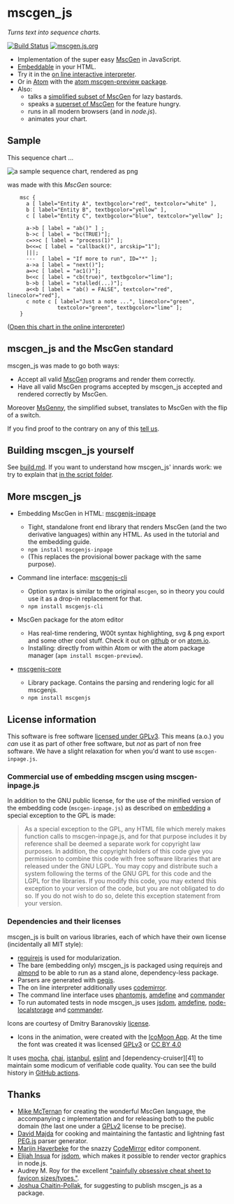 # mscgen_js
*Turns text into sequence charts.*

[![Build Status](https://github.com/sverweij/mscgen_js/workflows/linting%20&%20test%20coverage%20-%20linux/badge.svg)][github.actions]
[![mscgen.js.org](https://img.shields.io/badge/js.org-mscgen-ffb400.svg?style=flat-squared)](https://mscgen.js.org)
- Implementation of the super easy [MscGen][mscgen] in JavaScript.
- [Embeddable][mscgenjs.embed] in your HTML.
- Try it in the [on line interactive interpreter][mscgenjs.interpreter].
- Or in [Atom][atom] with the [atom mscgen-preview package][mscgen-preview].
- Also:
  - talks a [simplified subset of MscGen][mscgenjs.wikum.msgenny] for lazy bastards.
  - speaks a [superset of MscGen][mscgenjs.wikum.xu] for the feature hungry.
  - runs in all modern browsers (and in _node.js_).
  - animates your chart.

## Sample
This sequence chart ...

![a sample sequence chart, rendered as png](wikum/readme.png)

was made with this *MscGen* source:

```mscgen
    msc {
      a [ label="Entity A", textbgcolor="red", textcolor="white" ],
      b [ label="Entity B", textbgcolor="yellow" ],
      c [ label="Entity C", textbgcolor="blue", textcolor="yellow" ];

      a->b [ label = "ab()" ] ;
      b->c [ label = "bc(TRUE)"];
      c=>>c [ label = "process(1)" ];
      b<<=c [ label = "callback()", arcskip="1"];
      |||;
      ---  [ label = "If more to run", ID="*" ];
      a->a [ label = "next()"];
      a=>c [ label = "ac1()"];
      b<<c [ label = "cb(true)", textbgcolor="lime"];
      b->b [ label = "stalled(...)"];
      a<<b [ label = "ab() = FALSE", textcolor="red", linecolor="red"],
      c note c [ label="Just a note ...", linecolor="green",
                textcolor="green", textbgcolor="lime" ];
    }
```
([Open this chart in the online interpreter](https://sverweij.github.io/mscgen_js/index.html?lang=mscgen&msc=msc%20{%0A%20%20a%20[%20label%3D%22Entity%20A%22%2C%20textbgcolor%3D%22red%22%2C%20textcolor%3D%22white%22%20]%2C%0A%20%20b%20[%20label%3D%22Entity%20B%22%2C%20textbgcolor%3D%22yellow%22%20]%2C%0A%20%20c%20[%20label%3D%22Entity%20C%22%2C%20textbgcolor%3D%22blue%22%2C%20textcolor%3D%22yellow%22%20]%3B%0A%0A%20%20a-%3Eb%20[%20label%20%3D%20%22ab%28%29%22%20]%20%3B%0A%20%20b-%3Ec%20[%20label%20%3D%20%22bc%28TRUE%29%22]%3B%0A%20%20c%3D%3E%3Ec%20[%20label%20%3D%20%22process%281%29%22%20]%3B%0A%20%20b%3C%3C%3Dc%20[%20label%20%3D%20%22callback%28%29%22%2C%20arcskip%3D%221%22]%3B%0A%20%20|||%3B%0A%20%20---%20%20[%20label%20%3D%20%22If%20more%20to%20run%22%2C%20ID%3D%22*%22%20]%3B%0A%20%20a-%3Ea%20[%20label%20%3D%20%22next%28%29%22]%3B%0A%20%20a%3D%3Ec%20[%20label%20%3D%20%22ac1%28%29%22]%3B%0A%20%20b%3C%3Cc%20[%20label%20%3D%20%22cb%28true%29%22%2C%20textbgcolor%3D%22lime%22]%3B%0A%20%20b-%3Eb%20[%20label%20%3D%20%22stalled%28...%29%22]%3B%0A%20%20a%3C%3Cb%20[%20label%20%3D%20%22ab%28%29%20%3D%20FALSE%22%2C%20textcolor%3D%22red%22%2C%20linecolor%3D%22red%22]%2C%0A%20%20c%20note%20c%20[%20label%3D%22Just%20a%20note%20...%22%2C%20linecolor%3D%22green%22%2C%0A%20%20%20%20%20%20%20%20%20%20%20%20textcolor%3D%22green%22%2C%20textbgcolor%3D%22lime%22%20]%3B%0A}))

## mscgen_js and the MscGen standard
mscgen_js was made to go both ways:

- Accept all valid [MscGen][mscgen] programs and render them correctly.
- Have all valid MscGen programs accepted by mscgen_js accepted and rendered
  correctly by MscGen.

Moreover [MsGenny][mscgenjs.wikum.msgenny], the simplified subset, translates
to MscGen with the flip of a switch.

If you find proof to the contrary on any of this
[tell us][mscgenjs.issues.compliance].


## Building mscgen_js yourself
See [build.md][mscgenjs.docbuild]. If you want to understand how mscgen_js'
innards work: we try to explain that
[in the script folder][mscgenjs.docsource].

## More mscgen_js

- Embedding MscGen in HTML: [mscgenjs-inpage][mscgenjs.inpage]
  - Tight, standalone front end library that renders MscGen (and the two
   derivative languages) within any HTML. As used in the tutorial and the
   embedding guide.   
  - `npm install mscgenjs-inpage`
  - (This replaces the provisional bower package with the same
     purpose).

- Command line interface: [mscgenjs-cli][mscgenjs.cli]
  - Option syntax is similar to the original `mscgen`, so
    in theory you could use it as a drop-in replacement for that.
  - `npm install mscgenjs-cli`

- MscGen package for the atom editor
  - Has real-time rendering, W00t syntax highlighting, svg & png export
    and some other cool stuff. Check it out on [github][mscgenjs.atom.preview]
    or on [atom.io][mscgenjs.atom.preview].
  - Installing: directly from within Atom or with the atom package manager
    (`apm install mscgen-preview`).

- [mscgenjs-core][mscgenjs.core]
  - Library package. Contains the parsing and rendering logic for all mscgenjs.
  - `npm install mscgenjs`

## License information
This software is free software [licensed under GPLv3][mscgenjs.license].
This means (a.o.) you _can_ use it as part of other free software, but
_not_ as part of non free software. We have a slight relaxation for when
you'd want to use `mscgen-inpage.js`.

### Commercial use of embedding mscgen using mscgen-inpage.js
In addition to the GNU public license, for the use of the minified version
of the embedding code (`mscgen-inpage.js`) as described on
[embedding][mscgenjs.embed] a special exception to the GPL is made:  

> As a special exception to the GPL, any HTML file which merely makes
function calls to mscgen-inpage.js, and for that purpose includes
it by reference shall be deemed a separate work for copyright law
purposes. In addition, the copyright holders of this code give you
permission to combine this code with free software libraries that
are released under the GNU LGPL. You may copy and distribute such
a system following the terms of the GNU GPL for this code and the
LGPL for the libraries. If you modify this code, you may extend
this exception to your version of the code, but you are not obligated
to do so. If you do not wish to do so, delete this exception statement
from your version.

### Dependencies and their licenses
mscgen_js is built on various libraries, each of which have their own
license (incidentally all MIT style):
- [requirejs][requirejs.license] is used for modularization.
- The bare (embedding only) mscgen_js is packaged using requirejs and
  [almond][almond] to be able to run as a stand alone, dependency-less
  package.
- Parsers are generated with [pegjs][pegjs.license].
- The on line interpreter additionally uses [codemirror][codemirror.license].
- The command line interface uses [phantomjs][phantomjs],
  [amdefine][amdefine.license] and [commander][commander.license]
- To run automated tests in node mscgen_js uses [jsdom][jsdom.license],
  [amdefine][amdefine.license], [node-localstorage][36] and
  [commander][commander.license].

Icons are courtesy of Dmitry Baranovskiy [license][15].

- Icons in the animation, were created with the [IcoMoon App][icomoon].
At the time the font was created it was licensed [GPLv3][license.gpl-3.0] or
[CC BY 4.0][license.ccby4]

It uses [mocha][21], [chai][39],
[istanbul][28], [eslint][22] and [dependency-cruiser][41] to 
maintain some modicum of verifiable code quality.
You can see the build history in [GitHub actions][github.actions].

## Thanks
- [Mike McTernan][mscgen.author] for creating the wonderful MscGen language,
  the accompanying c implementation and for releasing both to the public
  domain (the last one under a [GPLv2][mscgen.license] license to be precise).
- [David Majda][pegjs.author] for cooking and maintaining the fantastic
  and lightning fast [PEG.js][pegjs] parser generator.
- [Marijn Haverbeke][codemirror.author] for the snazzy
  [CodeMirror][codemirror] editor component.
- [Elijah Insua][jsdom.author] for [jsdom][jsdom], which makes it possible
  to render vector graphics in node.js.
- Audrey M. Roy for the excellent
  ["painfully obsessive cheat sheet to favicon sizes/types."][favicon].
- [Joshua Chaitin-Pollak][mscgenjs.publish], for suggesting
   to publish mscgen_js as a package.

[almond]: https://github.com/jrburke/almond
[amdefine.license]: wikum/licenses/license.amdefine.md
[atom]: https://atom.io
[codemirror]: http://codemirror.net
[codemirror.author]: http://marijnhaverbeke.nl
[codemirror.license]: wikum/licenses/license.codemirror.md
[commander.license]: wikum/licenses/license.commander.md
[favicon]: https://github.com/audreyr/favicon-cheat-sheet
[github.actions]: https://github.com/sverweij/mscgen_js/actions?query=workflow%3A%22linting+%26+test+coverage+-+linux%22
[icomoon]: https://icomoon.io/app/
[jsdom]: https://github.com/tmpvar/jsdom
[jsdom.author]: http://tmpvar.com/
[jsdom.license]: wikum/licenses/license.jsdom.md
[license.gpl-3.0]: http://www.gnu.org/licenses/gpl.html
[license.ccby4]: https://creativecommons.org/licenses/by/4.0/
[mscgen]: http://www.mcternan.me.uk/mscgen
[mscgen.author]: http://www.mcternan.me.uk/mscgen
[mscgen.license]: http://code.google.com/p/mscgen/source/browse/trunk/COPYING
[mscgen-preview]: https://atom.io/packages/mscgen-preview
[mscgenjs.docbuild]: wikum/build.md
[mscgenjs.docsource]: src/script
[mscgenjs.embed]: https://sverweij.github.io/mscgen_js/embed.html
[mscgenjs.embedpackage]: https://sverweij.github.io/mscgen_js/embed.html#package
[mscgenjs.interpreter]: https://sverweij.github.io/mscgen_js
[mscgenjs.issues.compliance]: https://github.com/sverweij/mscgen_js/labels/compliance
[mscgenjs.license]: wikum/licenses/license.mscgen_js.md
[mscgenjs.wikum.msgenny]: wikum/msgenny.md
[mscgenjs.wikum.xu]: wikum/xu.md
[mscgenjs.core]: https://github.com/sverweij/mscgenjs-core
[mscgenjs.inpage]: https://github.com/sverweij/mscgenjs-inpage
[mscgenjs.cli]: https://github.com/sverweij/mscgenjs-cli
[mscgenjs.atom.preview]: https://github.com/sverweij/atom-mscgen-preview
[mscgenjs.publish]: https://github.com/jbcpollak
[pegjs]: https://pegjs.org/
[pegjs.author]: http://majda.cz/
[pegjs.license]: wikum/licenses/license.pegjs.md
[phantomjs]: https://www.npmjs.com/package/phantomjs
[requirejs.license]: wikum/licenses/license.requirejs.md
[15]: wikum/licenses/license.icons.md
[21]: wikum/licenses/license.mocha.md
[22]: wikum/licenses/license.eslint.md
[28]: wikum/licenses/license.istanbul.md
[36]: wikum/licenses/license.node-localstorage.md
[39]: https://github.com/chaijs/chai
[40]: https://github.com/sverweij/dependency-cruiser
